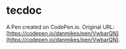 # tecdoc

A Pen created on CodePen.io. Original URL: [https://codepen.io/danmikes/pen/VwbarQN](https://codepen.io/danmikes/pen/VwbarQN).


